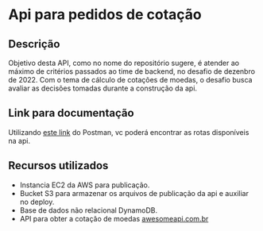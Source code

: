 # Api para pedidos de cotação

## Descrição
Objetivo desta API, como no nome do repositório sugere, é atender ao máximo de critérios passados ao time de backend, no desafio de dezenbro de 2022. Com o tema de cálculo de cotações de moedas, o desafio busca avaliar as decisões tomadas durante a construção da api.

## Link para documentação
Utilizando [este link](https://documenter.getpostman.com/view/1583147/2s8ZDVZNxD) do Postman, vc poderá encontrar as rotas disponíveis na api.

## Recursos utilizados
- Instancia EC2 da AWS para publicação.
- Bucket S3 para armazenar os arquivos de publicação da api e auxiliar no deploy.
- Base de dados não relacional DynamoDB.
- API para obter a cotação de moedas [awesomeapi.com.br](https://docs.awesomeapi.com.br/api-de-moedas)

